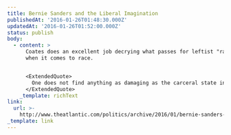 ```yaml
---
title: Bernie Sanders and the Liberal Imagination
publishedAt: '2016-01-26T01:48:30.000Z'
updatedAt: '2016-01-26T01:52:00.000Z'
status: publish
body:
  - content: >
      Coates does an excellent job decrying what passes for leftist "radicalism"
      when it comes to race.


      <ExtendedQuote>
        One does not find anything as damaging as the carceral state in the Sanders platform, but the dissonance between name and action is the same. Sanders’s basic approach is to ameliorate the effects of racism through broad, mostly class-based policies—doubling the minimum wage, offering single-payer health-care, delivering free higher education. This is the same “A rising tide lifts all boats” thinking that has dominated Democratic anti-racist policy for a generation. Sanders proposes to intensify this approach. But Sanders’s actual approach is really no different than President Obama’s. I have repeatedly stated my problem with the “rising tide” philosophy when embraced by Obama and liberals in general. (See [here](http://www.theatlantic.com/national/archive/2013/01/the-american-case-against-a-black-middle-class/267385/), [here](http://www.theatlantic.com/politics/archive/2013/10/a-rising-tide-lifts-all-yachts/280224/), [here](http://www.theatlantic.com/business/archive/2013/09/a-rising-tide-lifts-mostly-yachts/279769/), and [here](http://www.theatlantic.com/national/archive/2013/06/a-rising-tide-lifts-all-yachts/276880/).) Again, briefly, treating a racist injury solely with class-based remedies is like treating a gun-shot wound solely with bandages. The bandages help, but they will not suffice.
      </ExtendedQuote>
    _template: richText
link:
  url: >-
    http://www.theatlantic.com/politics/archive/2016/01/bernie-sanders-liberal-imagination/425022/
_template: link
---
```


